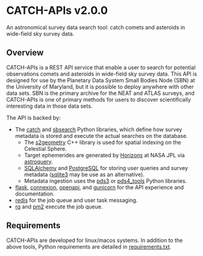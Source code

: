 # CATCH-APIs v2.0.0

An astronomical survey data search tool: catch comets and asteroids in wide-field sky survey data.

## Overview

CATCH-APIs is a REST API service that enable a user to search for potential observations comets and asteroids in wide-field sky survey data.  This API is designed for use by the Planetary Data System Small Bodies Node (SBN) at the University of Maryland, but it is possible to deploy anywhere with other data sets.  SBN is the primary archive for the NEAT and ATLAS surveys, and CATCH-APIs is one of primary methods for users to discover scientifically interesting data in those data sets.

The API is backed by:
- The [catch](https://github.com/Small-Bodies-Node/catch) and [sbsearch](https://github.com/Small-Bodies-Node/sbsearch) Python libraries, which define how survey metadata is stored and execute the actual searches on the database.
    - The [s2geometry](http://s2geometry.io/) C++ library is used for spatial indexing on the Celestial Sphere.
    - Target ephemerides are generated by [Horizons](https://ssd.jpl.nasa.gov/?horizons) at NASA JPL via [astroquery](https://astroquery.readthedocs.io/).
    - [SQLAlchemy](https://www.sqlalchemy.org/) and [PostgreSQL](https://www.postgresql.org/) for storing user queries and survey metadata ([sqlite3](https://sqlite.org/) may be use as an alternative).
    - Metadata ingestion uses the [pds3](https://github.com/mkelley/pds3) or [pds4_tools](https://github.com/Small-Bodies-Node/pds4_tools) Python libraries.
- [flask](https://flask.palletsprojects.com/), [connexion](https://connexion.readthedocs.io/), [openapi](https://swagger.io/specification/), and [gunicorn](https://gunicorn.org/) for the API experience and documentation.
- [redis](https://redis.io/) for the job queue and user task messaging.
- [rq](https://python-rq.org/) and [pm2](https://pm2.keymetrics.io/) execute the job queue.


## Requirements

CATCH-APIs are developed for linux/macos systems.  In addition to the above tools, Python requirements are detailed in [requirements.txt](requirements.txt).

